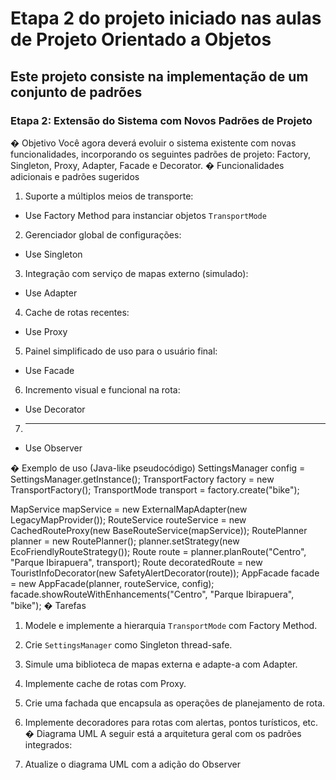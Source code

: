 # Etapa 2 do projeto iniciado nas aulas de Projeto Orientado a Objetos
## Este projeto consiste na implementação de um conjunto de padrões
### Etapa 2: Extensão do Sistema com Novos Padrões de Projeto

� Objetivo
Você agora deverá evoluir o sistema existente com novas funcionalidades, incorporando os
seguintes padrões de projeto: Factory, Singleton, Proxy, Adapter, Facade e Decorator.
� Funcionalidades adicionais e padrões sugeridos
1. Suporte a múltiplos meios de transporte:
- Use Factory Method para instanciar objetos `TransportMode`
2. Gerenciador global de configurações:
- Use Singleton
3. Integração com serviço de mapas externo (simulado):
- Use Adapter
4. Cache de rotas recentes:
- Use Proxy
5. Painel simplificado de uso para o usuário final:
- Use Facade
6. Incremento visual e funcional na rota:
- Use Decorator
7. ____________________________________________________
- Use Observer

� Exemplo de uso (Java-like pseudocódigo)
SettingsManager config = SettingsManager.getInstance();
TransportFactory factory = new TransportFactory();
TransportMode transport = factory.create("bike");

MapService mapService = new ExternalMapAdapter(new LegacyMapProvider());
RouteService routeService = new CachedRouteProxy(new BaseRouteService(mapService));
RoutePlanner planner = new RoutePlanner();
planner.setStrategy(new EcoFriendlyRouteStrategy());
Route route = planner.planRoute("Centro", "Parque Ibirapuera", transport);
Route decoratedRoute = new TouristInfoDecorator(new SafetyAlertDecorator(route));
AppFacade facade = new AppFacade(planner, routeService, config);
facade.showRouteWithEnhancements("Centro", "Parque Ibirapuera", "bike");
� Tarefas
1. Modele e implemente a hierarquia `TransportMode` com Factory Method.
2. Crie `SettingsManager` como Singleton thread-safe.
3. Simule uma biblioteca de mapas externa e adapte-a com Adapter.
4. Implemente cache de rotas com Proxy.
5. Crie uma fachada que encapsula as operações de planejamento de rota.
6. Implemente decoradores para rotas com alertas, pontos turísticos, etc.
� Diagrama UML
A seguir está a arquitetura geral com os padrões integrados:

7. Atualize o diagrama UML com a adição do Observer



